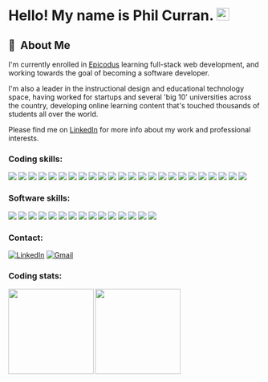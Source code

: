 # Hello!  My name is Phil Curran. <img src="https://media.giphy.com/media/hvRJCLFzcasrR4ia7z/giphy.gif" width="25px">

## 📖 &nbsp;About Me

I'm currently enrolled in <a href="https://www.epicodus.com/" target="_blank">Epicodus</a> learning full-stack web development, and working towards the goal of becoming a software developer.

I'm also a leader in the instructional design and educational technology space, having worked for startups and several 'big 10' universities across the country, developing online learning content that's touched thousands of students all over the world.

Please find me on <a href="https://www.linkedin.com/in/philcurran/" target="_blank">LinkedIn</a> for more info about my work and professional interests.

### **Coding skills:**

<img src="https://img.shields.io/badge/Bootstrap-white?style=for-the-badge&logo=bootstrap&logoColor=563D7C"/>
<img src="https://img.shields.io/badge/Bulma-white?style=for-the-badge&logo=bulma&logoColor=563D7C" />
<img src="https://img.shields.io/badge/C%23-white?style=for-the-badge&logo=c-sharp&logoColor=239120"/>
<img src="https://img.shields.io/badge/CSS3-white?style=for-the-badge&logo=css3&logoColor=1572B6"/>
<img src="https://img.shields.io/badge/GIT-white?style=for-the-badge&logo=git&logoColor=E44C30"/>
<img src="https://img.shields.io/badge/GitHub-white?style=for-the-badge&logo=github&logoColor=black"/>
<img src="https://img.shields.io/badge/HTML5-white?style=for-the-badge&logo=html5&logoColor=E34F26"/>
<img src="https://img.shields.io/badge/JavaScript-white?style=for-the-badge&logo=javascript&logoColor=f0db4f"/>
<img src="https://img.shields.io/badge/Jest-white?style=for-the-badge&logo=jest&logoColor=C21325"/>
<img src="https://img.shields.io/badge/JetBrains-white?style=for-the-badge&logo=jetbrains&logoColor=563D7C" />
<img src="https://img.shields.io/badge/jQuery-white?style=for-the-badge&logo=jquery&logoColor=0769AD"/>
<img src="https://img.shields.io/badge/json-white?style=for-the-badge&logo=json&logoColor=5E5C5C"/>
<img src="https://img.shields.io/badge/Markdown-white?style=for-the-badge&logo=markdown&logoColor=black"/>
<img src="https://img.shields.io/badge/MySQL-white?style=for-the-badge&logo=mysql&logoColor=005C84"/>
<img src="https://img.shields.io/badge/.NET-white?style=for-the-badge&logo=dotnet&logoColor=512BD4"/>
<img src="https://img.shields.io/badge/Node.js-white?style=for-the-badge&logo=nodedotjs&logoColor=339933"/>
<img src="https://img.shields.io/badge/npm-white?style=for-the-badge&logo=npm&logoColor=CB3837"/>
<img src="https://img.shields.io/badge/Postman-white?style=for-the-badge&logo=Postman&logoColor=FF6C37"/>
<img src="https://img.shields.io/badge/Python-white?style=for-the-badge&logo=python&logoColor=563D7C" />
<img src="https://img.shields.io/badge/Raspberry%20Pi-white?style=for-the-badge&logo=Raspberry%20Pi&logoColor=A22846"/>
<img src="https://img.shields.io/badge/React-white?style=for-the-badge&logo=react&logoColor=black"/>
<img src="https://img.shields.io/badge/VisualStudio-white?style=for-the-badge&logo=visualstudio&logoColor=563D7C" />
<img src="https://img.shields.io/badge/Visual_Studio_Code-white?style=for-the-badge&logo=visual%20studio%20code&logoColor=0078D4"/>
<img src="https://img.shields.io/badge/Webpack-white?style=for-the-badge&logo=Webpack&logoColor=8DD6F9"/>

### **Software skills:**

<img src="https://img.shields.io/badge/Adobe%20Creative%20Cloud-white?style=for-the-badge&logo=Adobe%20Creative%20Cloud&logoColor=DA1F26"/>
<img src="https://img.shields.io/badge/Adobe%20after%20affects-white?style=for-the-badge&logo=Adobe%20after%20effects&logoColor=CF96FD"/>
<img src="https://img.shields.io/badge/Adobe%20Premiere%20Pro-white?style=for-the-badge&logo=Adobe%20Premiere%20Pro&logoColor=9999FF"/>
<img src="https://img.shields.io/badge/Audacity-white?style=for-the-badge&logo=audacity&logoColor=225bff"/>
<img src="https://img.shields.io/badge/Discord-white?style=for-the-badge&logo=discord&logoColor=5865F2"/>
<img src="https://img.shields.io/badge/Figma-white?style=for-the-badge&logo=figma&logoColor=563D7C" />
<img src="https://img.shields.io/badge/GoogleCloud-white?style=for-the-badge&logo=googlecloud&logoColor=563D7C" />
<img src="https://img.shields.io/badge/Google%20Meet-white?style=for-the-badge&logo=google-meet&logoColor=00897B"/>
<img src="https://img.shields.io/badge/Linux-white?style=for-the-badge&logo=linux&logoColor=563D7C" />
<img src="https://img.shields.io/badge/mac%20os-white?style=for-the-badge&logo=apple&logoColor=black"/>
<img src="https://img.shields.io/badge/Sketch-white?style=for-the-badge&logo=sketch&logoColor=FFB387"/>
<img src="https://img.shields.io/badge/Slack-white?style=for-the-badge&logo=slack&logoColor=563D7C" />
<img src="https://img.shields.io/badge/Ubuntu-white?style=for-the-badge&logo=ubuntu&logoColor=563D7C" />
<img src="https://img.shields.io/badge/Windows-white?style=for-the-badge&logo=windows&logoColor=563D7C" />
<img src="https://img.shields.io/badge/Zoom-white?style=for-the-badge&logo=zoom&logoColor=2D8CFF"/>

### **Contact:**

<a href="https://www.linkedin.com/in/philcurran/"><img alt="LinkedIn" src="https://img.shields.io/badge/LinkedIn-white?style=for-the-badge&logo=linkedin&logoColor=1572B6"/></a>
<a href="mailto:pecurran@hotmail.com"><img alt="Gmail" src="https://img.shields.io/badge/Gmail-white?style=for-the-badge&logo=gmail&logoColor=D14836" /></a>

### **Coding stats:**

<img align="left" height="170px" src="https://github-readme-stats.vercel.app/api?username=phil-curran&show_icons=true&theme=tokyonight" />
<img align="left" height="170px" src="https://github-readme-stats.vercel.app/api/top-langs/?username=phil-curran&layout=compact&theme=tokyonight" /><br>
